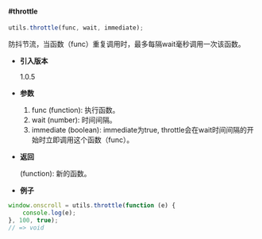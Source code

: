 #### #throttle

```javascript
utils.throttle(func, wait, immediate);
```

防抖节流，当函数（func）重复调用时，最多每隔wait毫秒调用一次该函数。

- **引入版本**

    1.0.5

- **参数**

    1. func (function): 执行函数。
    2. wait (number): 时间间隔。
    3. immediate (boolean): immediate为true, throttle会在wait时间间隔的开始时立即调用这个函数（func）。

- **返回**

    (function): 新的函数。

- **例子**

```javascript
window.onscroll = utils.throttle(function (e) {
    console.log(e);
}, 100, true);
// => void
```
